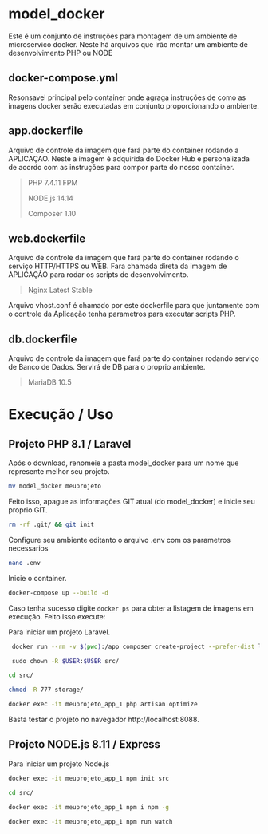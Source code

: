 # model_docker

Este é um conjunto de instruções para montagem de um ambiente de microservico docker. Neste há arquivos que irão montar um ambiente de desenvolvimento PHP ou NODE

## docker-compose.yml

Resonsavel principal pelo container onde agraga instruções de como as imagens docker serão executadas em conjunto proporcionando o ambiente.

## app.dockerfile

Arquivo de controle da imagem que fará parte do container rodando a APLICAÇAO. Neste a imagem é adquirida do Docker Hub e personalizada de acordo com as instruções para compor parte do nosso container.

> PHP 7.4.11 FPM
> 
> NODE.js 14.14
> 
> Composer 1.10

## web.dockerfile

Arquivo de controle da imagem que fará parte do container rodando o serviço HTTP/HTTPS ou WEB. Fara chamada direta da imagem de APLICAÇÂO para rodar os scripts de desenvolvimento.

> Nginx Latest Stable

Arquivo vhost.conf é chamado por este dockerfile para que juntamente com o controle da Aplicação tenha parametros para executar scripts PHP.

## db.dockerfile

Arquivo de controle da imagem que fará parte do container rodando serviço de Banco de Dados. Servirá de DB para o proprio ambiente.

> MariaDB 10.5

# Execução / Uso

## Projeto PHP 8.1 / Laravel

Após o download, renomeie a pasta model_docker para um nome que represente melhor seu projeto.

```bash
mv model_docker meuprojeto
```

Feito isso, apague as informações GIT atual (do model_docker) e inicie seu proprio GIT. 

```bash
rm -rf .git/ && git init
```

Configure seu ambiente editanto o arquivo .env com os parametros necessarios

```bash
nano .env
```

Inicie o container.

```bash
docker-compose up --build -d
```

Caso tenha sucesso digite `docker ps` para obter a listagem de imagens em execução. Feito isso execute:

Para iniciar um projeto Laravel.

```bash
 docker run --rm -v $(pwd):/app composer create-project --prefer-dist laravel/laravel src
```

```bash
 sudo chown -R $USER:$USER src/
```

```bash
cd src/
```

```bash
chmod -R 777 storage/
```

```bash
docker exec -it meuprojeto_app_1 php artisan optimize
```

Basta testar o projeto no navegador http://localhost:8088.


## Projeto NODE.js 8.11 / Express

Para iniciar um projeto Node.js

```bash
docker exec -it meuprojeto_app_1 npm init src
```

```bash
cd src/
```

```bash
docker exec -it meuprojeto_app_1 npm i npm -g
```

```bash
docker exec -it meuprojeto_app_1 npm run watch
```
